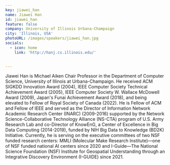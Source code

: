 ```yaml
---
key: jiawei_han
name: Jiawei Han
id: jiawei_han
feature: false
company: University of Illinois Urbana-Champaign
city: 'Illinois, USA'
photoURL: /images/speakers/jiawei_han.jpg
socials:
  - icon: home
    link: 'http://hanj.cs.illinois.edu/' 

 
---
```

Jiawei Han is Michael Aiken Chair Professor in the Department of Computer Science, University of Illinois at Urbana-Champaign.  He received ACM SIGKDD Innovation Award (2004), IEEE Computer Society Technical Achievement Award (2005), IEEE Computer Society W. Wallace McDowell Award (2009), Japan's Funai Achievement Award (2018), and being elevated to Fellow of Royal Society of Canada (2022).  He is Fellow of ACM and Fellow of IEEE and served as the Director of Information Network Academic Research Center (INARC) (2009-2016) supported by the Network Science-Collaborative Technology Alliance (NS-CTA) program of U.S. Army Research Lab and co-Director of KnowEnG, a Center of Excellence in Big Data Computing (2014-2019), funded by NIH Big Data to Knowledge (BD2K) Initiative.  Currently, he is serving on the executive committees of two NSF funded research centers:  MMLI (Molecular Make Research Institute)—one of NSF funded national AI centers since 2020 and I-Guide—The National Science Foundation (NSF) Institute for Geospatial Understanding through an Integrative Discovery Environment (I-GUIDE) since 2021. 
